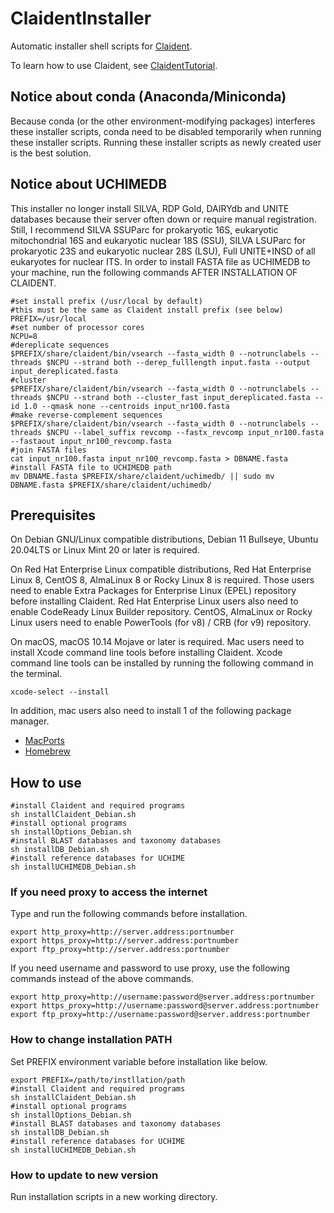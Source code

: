 # ClaidentInstaller

Automatic installer shell scripts for [Claident](https://github.com/astanabe/Claident).

To learn how to use Claident, see [ClaidentTutorial](https://github.com/astanabe/ClaidentTutorial).

## Notice about conda (Anaconda/Miniconda)

Because conda (or the other environment-modifying packages) interferes these installer scripts, conda need to be disabled temporarily when running these installer scripts.
Running these installer scripts as newly created user is the best solution.

## Notice about UCHIMEDB

This installer no longer install SILVA, RDP Gold, DAIRYdb and UNITE databases because their server often down or require manual registration.
Still, I recommend SILVA SSUParc for prokaryotic 16S, eukaryotic mitochondrial 16S and eukaryotic nuclear 18S (SSU), SILVA LSUParc for prokaryotic 23S and eukaryotic nuclear 28S (LSU), Full UNITE+INSD of all eukaryotes for nuclear ITS.
In order to install FASTA file as UCHIMEDB to your machine, run the following commands AFTER INSTALLATION OF CLAIDENT.

```
#set install prefix (/usr/local by default)
#this must be the same as Claident install prefix (see below)
PREFIX=/usr/local
#set number of processor cores
NCPU=8
#dereplicate sequences
$PREFIX/share/claident/bin/vsearch --fasta_width 0 --notrunclabels --threads $NCPU --strand both --derep_fulllength input.fasta --output input_dereplicated.fasta
#cluster
$PREFIX/share/claident/bin/vsearch --fasta_width 0 --notrunclabels --threads $NCPU --strand both --cluster_fast input_dereplicated.fasta --id 1.0 --qmask none --centroids input_nr100.fasta
#make reverse-complement sequences
$PREFIX/share/claident/bin/vsearch --fasta_width 0 --notrunclabels --threads $NCPU --label_suffix revcomp --fastx_revcomp input_nr100.fasta --fastaout input_nr100_revcomp.fasta
#join FASTA files
cat input_nr100.fasta input_nr100_revcomp.fasta > DBNAME.fasta
#install FASTA file to UCHIMEDB path
mv DBNAME.fasta $PREFIX/share/claident/uchimedb/ || sudo mv DBNAME.fasta $PREFIX/share/claident/uchimedb/
```

## Prerequisites

On Debian GNU/Linux compatible distributions, Debian 11 Bullseye, Ubuntu 20.04LTS or Linux Mint 20 or later is required.

On Red Hat Enterprise Linux compatible distributions, Red Hat Enterprise Linux 8, CentOS 8, AlmaLinux 8 or Rocky Linux 8 is required.
Those users need to enable Extra Packages for Enterprise Linux (EPEL) repository before installing Claident.
Red Hat Enterprise Linux users also need to enable CodeReady Linux Builder repository.
CentOS, AlmaLinux or Rocky Linux users need to enable PowerTools (for v8) / CRB (for v9) repository.

On macOS, macOS 10.14 Mojave or later is required.
Mac users need to install Xcode command line tools before installing Claident.
Xcode command line tools can be installed by running the following command in the terminal.

```
xcode-select --install
```

In addition, mac users also need to install 1 of the following package manager.

- [MacPorts](https://www.macports.org/install.php)
- [Homebrew](https://brew.sh/)

## How to use

```
#install Claident and required programs
sh installClaident_Debian.sh
#install optional programs
sh installOptions_Debian.sh
#install BLAST databases and taxonomy databases
sh installDB_Debian.sh
#install reference databases for UCHIME
sh installUCHIMEDB_Debian.sh
```

### If you need proxy to access the internet

Type and run the following commands before installation.

```
export http_proxy=http://server.address:portnumber
export https_proxy=http://server.address:portnumber
export ftp_proxy=http://server.address:portnumber
```

If you need username and password to use proxy, use the following commands instead of the above commands.

```
export http_proxy=http://username:password@server.address:portnumber
export https_proxy=http://username:password@server.address:portnumber
export ftp_proxy=http://username:password@server.address:portnumber
```

### How to change installation PATH

Set PREFIX environment variable before installation like below.

```
export PREFIX=/path/to/instllation/path
#install Claident and required programs
sh installClaident_Debian.sh
#install optional programs
sh installOptions_Debian.sh
#install BLAST databases and taxonomy databases
sh installDB_Debian.sh
#install reference databases for UCHIME
sh installUCHIMEDB_Debian.sh
```

### How to update to new version

Run installation scripts in a new working directory.
